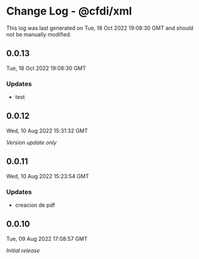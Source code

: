 # Change Log - @cfdi/xml

This log was last generated on Tue, 18 Oct 2022 19:08:30 GMT and should not be manually modified.

## 0.0.13
Tue, 18 Oct 2022 19:08:30 GMT

### Updates

- test

## 0.0.12
Wed, 10 Aug 2022 15:31:32 GMT

_Version update only_

## 0.0.11
Wed, 10 Aug 2022 15:23:54 GMT

### Updates

- creacion de pdf

## 0.0.10
Tue, 09 Aug 2022 17:08:57 GMT

_Initial release_

